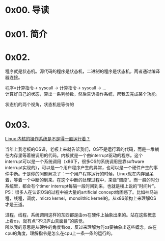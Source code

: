 # 0x00. 导读

# 0x01. 简介

# 0x02. 

程序就是状态机。源代码的程序是状态机，二进制的程序是状态机，两者通过编译器连接。

程序=计算指令-> syscall -> 计算指令-> syscall -> ...  
计算好自己的状态，算出一系列参数，然后告诉操作系统，帮我去完成某个功能。

状态机的两个视角，状态机是等价的

# 0x03. 

[Linux 内核的操作系统是不是得一直运行着？](https://www.zhihu.com/question/23561375/answer/25345790)

当年上我老板的OS课，老板上来就告诉我们，OS不是运行着的代码，而是一堆躺在内存里等着被调用的代码。内核就是一个由interrupt驱动的程序。这个interrupt可以是一个系统调用（x86下，很多OS的系统调用是靠software interrupt实现的），可以是一个用户程序产生的异常，也可以是一个硬件产生的事件中断。于是你的问题解决了：一个用户程序运行的时候，Linux就在内存里呆着，等着一个中断的到来。在这个中断的处理过程中，来做“调度”。而一般的时分系统里，都会有个timer interrupt每隔一段时间到来，也就是楼上说的“时间片”。PS：很多人在认识OS的过程中被大量的artificial concept给困惑了。比如神马进程，线程，调度，micro kernel，monolithic kernel的。从x86架构上来理解OS才是王道。

进程，线程，系统调用这样的东西都是由os在硬件上抽象出来的。站在这些概念上看os，就有点“不识庐山真面目”的感觉。  
所以我的意思是从硬件的角度看os，反过来理解为何os要抽象出这些概念。站在cpu的角度，理解指令是怎么在cpu上一条一条的运行的。